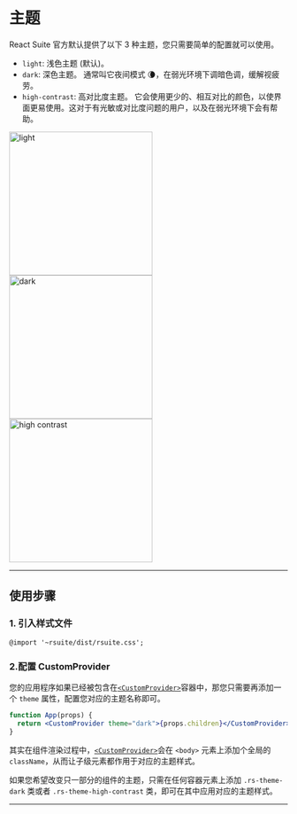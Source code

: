 # 主题

React Suite 官方默认提供了以下 3 种主题，您只需要简单的配置就可以使用。

- `light`: 浅色主题 (默认)。
- `dark`: 深色主题。 通常叫它夜间模式 🌘，在弱光环境下调暗色调，缓解视疲劳。
- `high-contrast`: 高对比度主题。 它会使用更少的、相互对比的颜色，以使界面更易使用。这对于有光敏或对比度问题的用户，以及在弱光环境下会有帮助。

<!-- webpackIgnore: true -->
<img src="/images/themes/light-themes@2x.png" width="259" alt="light"/>
<!-- webpackIgnore: true -->
<img src="/images/themes/dark-themes@2x.png" width="259" alt="dark" />
<!-- webpackIgnore: true -->
<img src="/images/themes/high-contrast-themes@2x.png" width="259" alt="high contrast"/>

---

## 使用步骤

### 1. 引入样式文件

```
@import '~rsuite/dist/rsuite.css';
```

### 2.配置 CustomProvider

您的应用程序如果已经被包含在[`<CustomProvider>`](/zh/components/custom-provider)容器中，那您只需要再添加一个 `theme` 属性，配置您对应的主题名称即可。

```jsx
function App(props) {
  return <CustomProvider theme="dark">{props.children}</CustomProvider>;
}
```

其实在组件渲染过程中，[`<CustomProvider>`](/zh/components/custom-provider)会在 `<body>` 元素上添加个全局的 `className`，从而让子级元素都作用于对应的主题样式。

如果您希望改变只一部分的组件的主题，只需在任何容器元素上添加 `.rs-theme-dark` 类或者 `.rs-theme-high-contrast` 类，即可在其中应用对应的主题样式。

---
